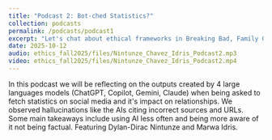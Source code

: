 ```yaml
---
title: "Podcast 2: Bot-ched Statistics?"
collection: podcasts
permalink: /podcasts/podcast1
excerpt: "Let's chat about ethical frameworks in Breaking Bad, Family Guy, and The Hunger Games."
date: 2025-10-12
audio: ethics_fall2025/files/Nintunze_Chavez_Idris_Podcast2.mp3
video: ethics_fall2025/files/Nintunze_Chavez_Idris_Podcast2.mp4
---
```

In this podcast we will be reflecting on the outputs created by 4 large languages models (ChatGPT, Copilot, Gemini, Claude) when being asked to fetch statistics on social media and it's impact on relationships. We observed hallucinations like the AIs citing incorrect sources and URLs. Some main takeaways include using AI less often and being more aware of it not being factual. Featuring Dylan-Dirac Nintunze and Marwa Idris.
